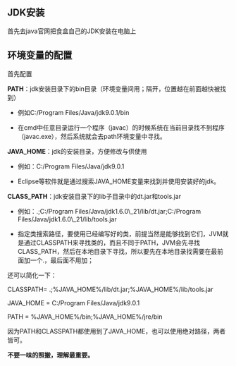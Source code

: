 ## JDK安装

首先去java官网把食盒自己的JDK安装在电脑上

## 环境变量的配置

首先配置

**PATH**：jdk安装目录下的bin目录（环境变量间用；隔开，位置越在前面越快被找到）

* 例如C:/Program Files/Java/jdk9.0.1/bin

* 在cmd中任意目录运行一个程序（javac）的时候系统在当前目录找不到程序（javac.exe），然后系统就会去path环境变量中寻找。

**JAVA\_HOME**：jdk的安装目录，方便修改与供使用

* 例如：C:/Program Files/Java/jdk9.0.1

* Eclipse等软件就是通过搜索JAVA\_HOME变量来找到并使用安装好的jdk。

**CLASS\_PATH**：jdk安装目录下的lib子目录中的dt.jar和tools.jar

* 例如：.;C:/Program Files/Java/jdk1.6.0\\_21/lib/dt.jar;C:/Program Files/Java/jdk1.6.0\\_21/lib/tools.jar

* 指定类搜索路径，要使用已经编写好的类，前提当然是能够找到它们，JVM就是通过CLASSPATH来寻找类的，而且不同于PATH，JVM会先寻找CLASS\_PATH，然后在本地目录下寻找，所以要先在本地目录找需要在最前面加一个.，最后面不用加；

还可以简化一下：

CLASSPATH= .;%JAVA\_HOME%/lib/dt.jar;%JAVA\_HOME%/lib/tools.jar

JAVA\_HOME = C:/Program Files/Java/jdk9.0.1

PATH  = %JAVA\_HOME%/bin;%JAVA\_HOME%/jre/bin

因为PATH和CLASSPATH都使用到了JAVA\_HOME，也可以使用绝对路径，两者皆可。

**不要一味的照搬，理解最重要。**



